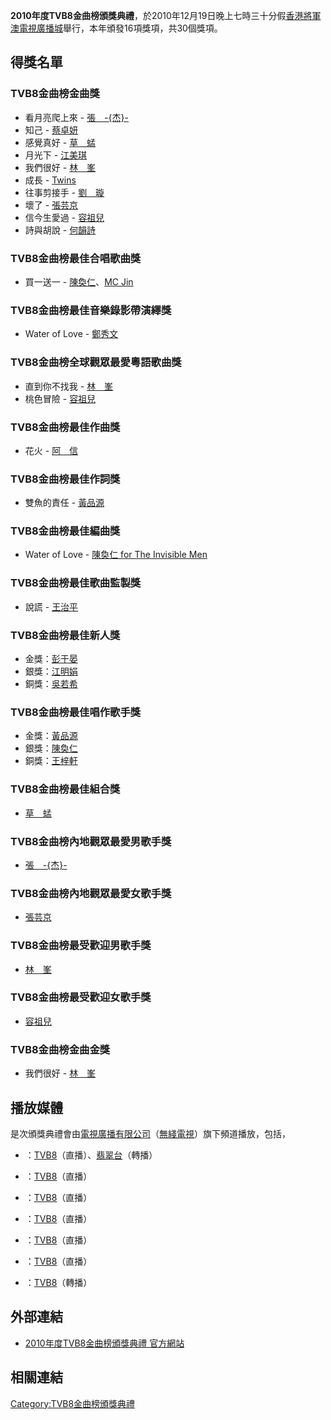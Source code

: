 **2010年度TVB8金曲榜頒獎典禮**，於2010年12月19日晚上七時三十分假[香港](../Page/香港.md "wikilink")[將軍澳](../Page/將軍澳.md "wikilink")[電視廣播城](../Page/電視廣播城.md "wikilink")舉行，本年頒發16項獎項，共30個獎項。

## 得獎名單

### TVB8金曲榜金曲獎

  - 看月亮爬上來 - [張　-{杰}-](https://zh.wikipedia.org/wiki/張杰_\(中國大陸歌手\) "wikilink")
  - 知己 - [蔡卓妍](../Page/蔡卓妍.md "wikilink")
  - 感覺真好 - [草　蜢](../Page/草蜢_\(組合\).md "wikilink")
  - 月光下 - [江美琪](../Page/江美琪.md "wikilink")
  - 我們很好 - [林　峯](https://zh.wikipedia.org/wiki/林峯 "wikilink")
  - 成長 - [Twins](https://zh.wikipedia.org/wiki/Twins "wikilink")
  - 往事剪接手 - [劉　璇](https://zh.wikipedia.org/wiki/劉璇 "wikilink")
  - 壞了 - [張芸京](../Page/張芸京.md "wikilink")
  - 信今生愛過 - [容祖兒](https://zh.wikipedia.org/wiki/容祖兒 "wikilink")
  - 詩與胡說 - [何韻詩](https://zh.wikipedia.org/wiki/何韻詩 "wikilink")

### TVB8金曲榜最佳合唱歌曲獎

  - 買一送一 - [陳奐仁](../Page/陳奐仁.md "wikilink")、[MC Jin](https://zh.wikipedia.org/wiki/MC_Jin "wikilink")

### TVB8金曲榜最佳音樂錄影帶演繹獎

  - Water of Love - [鄭秀文](../Page/鄭秀文.md "wikilink")

### TVB8金曲榜全球觀眾最愛粵語歌曲獎

  - 直到你不找我 - [林　峯](https://zh.wikipedia.org/wiki/林峯 "wikilink")
  - 桃色冒險 - [容祖兒](https://zh.wikipedia.org/wiki/容祖兒 "wikilink")

### TVB8金曲榜最佳作曲獎

  - 花火 - [阿　信](../Page/陳信宏.md "wikilink")

### TVB8金曲榜最佳作詞獎

  - 雙魚的責任 - [黃品源](../Page/黃品源.md "wikilink")

### TVB8金曲榜最佳編曲獎

  - Water of Love - [陳奐仁 for The Invisible Men](../Page/陳奐仁.md "wikilink")

### TVB8金曲榜最佳歌曲監製獎

  - 說謊 - [王治平](../Page/王治平.md "wikilink")

### TVB8金曲榜最佳新人獎

  - 金獎：[彭于晏](../Page/彭于晏.md "wikilink")
  - 銀獎：[江明娟](../Page/江明娟.md "wikilink")
  - 銅獎：[吳若希](../Page/吳若希.md "wikilink")

### TVB8金曲榜最佳唱作歌手獎

  - 金獎：[黃品源](../Page/黃品源.md "wikilink")
  - 銀獎：[陳奐仁](../Page/陳奐仁.md "wikilink")
  - 銅獎：[王梓軒](../Page/王梓軒.md "wikilink")

### TVB8金曲榜最佳組合獎

  - [草　蜢](../Page/草蜢_\(組合\).md "wikilink")

### TVB8金曲榜內地觀眾最愛男歌手獎

  - [張　-{杰}-](https://zh.wikipedia.org/wiki/張杰_\(中國大陸歌手\) "wikilink")

### TVB8金曲榜內地觀眾最愛女歌手獎

  - [張芸京](../Page/張芸京.md "wikilink")

### TVB8金曲榜最受歡迎男歌手獎

  - [林　峯](https://zh.wikipedia.org/wiki/林峯 "wikilink")

### TVB8金曲榜最受歡迎女歌手獎

  - [容祖兒](https://zh.wikipedia.org/wiki/容祖兒 "wikilink")

### TVB8金曲榜金曲金獎

  - 我們很好 - [林　峯](https://zh.wikipedia.org/wiki/林峯 "wikilink")

## 播放媒體

是次頒獎典禮會由[電視廣播有限公司](../Page/電視廣播有限公司.md "wikilink")（[無綫電視](https://zh.wikipedia.org/wiki/無綫電視 "wikilink")）旗下頻道播放，包括，

  - ：[TVB8](../Page/TVB8.md "wikilink")（直播）、[翡翠台](../Page/翡翠台.md "wikilink")（轉播）

  - ：[TVB8](../Page/TVB8.md "wikilink")（直播）

  - ：[TVB8](../Page/TVB8.md "wikilink")（直播）

  - ：[TVB8](../Page/TVB8.md "wikilink")（直播）

  - ：[TVB8](../Page/TVB8.md "wikilink")（直播）

  - ：[TVB8](../Page/TVB8.md "wikilink")（直播）

  - ：[TVB8](../Page/TVB8.md "wikilink")（轉播）

## 外部連結

  - [2010年度TVB8金曲榜頒獎典禮 官方網站](http://event.tvb.com/tvb8/)

## 相關連結

[Category:TVB8金曲榜頒獎典禮](https://zh.wikipedia.org/wiki/Category:TVB8金曲榜頒獎典禮 "wikilink")